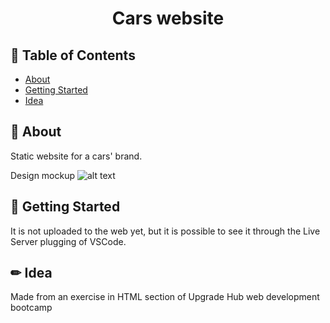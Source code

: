 <h1 align="center">Cars website</h1>
 
## 📝 Table of Contents
- [About](#about)
- [Getting Started](#getting_started)
- [Idea](#idea)

## 🧐 About <a name = "about"></a>
Static website for a cars' brand.

Design mockup
![alt text]()

## 🏁 Getting Started <a name = "getting_started"></a>
It is not uploaded to the web yet, but it is possible to see it through the Live Server plugging of VSCode.

## ✏ Idea <a name = "idea"></a>
Made from an exercise in HTML section of Upgrade Hub web development bootcamp

